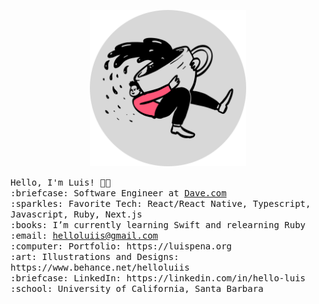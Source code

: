 <p align="center">
  <img src="https://github.com/luis-pena/luis-pena/blob/main/assets/coffee.png?raw=true" width="250px">
</p>
<samp>
Hello, I'm Luis! 👋🏽 <br>
:briefcase: Software Engineer at <a href="https://dave.com" target="_blank">Dave.com</a><br>
:sparkles: Favorite Tech: React/React Native, Typescript, Javascript, Ruby, Next.js<br>
:books: I’m currently learning Swift and relearning Ruby<br>
:email:	 <a href="mailto:helloluiis@gmail.com">helloluiis@gmail.com</a></><br>
:computer: Portfolio: https://luispena.org<br>
:art: Illustrations and Designs: https://www.behance.net/helloluiis<br>
:briefcase: LinkedIn: https://linkedin.com/in/hello-luis<br>
:school: University of California, Santa Barbara<br>
</samp>
